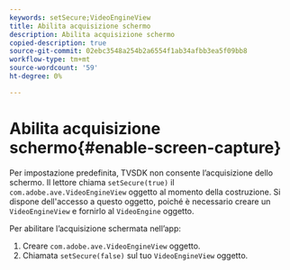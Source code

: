 ```yaml
---
keywords: setSecure;VideoEngineView
title: Abilita acquisizione schermo
description: Abilita acquisizione schermo
copied-description: true
source-git-commit: 02ebc3548a254b2a6554f1ab34afbb3ea5f09bb8
workflow-type: tm+mt
source-wordcount: '59'
ht-degree: 0%

---
```


# Abilita acquisizione schermo{#enable-screen-capture}

Per impostazione predefinita, TVSDK non consente l’acquisizione dello schermo. Il lettore chiama `setSecure(true)` il `com.adobe.ave.VideoEngineView` oggetto al momento della costruzione. Si dispone dell&#39;accesso a questo oggetto, poiché è necessario creare un `VideoEngineView` e fornirlo al `VideoEngine` oggetto.

Per abilitare l’acquisizione schermata nell’app:

1. Creare `com.adobe.ave.VideoEngineView` oggetto.
1. Chiamata `setSecure(false)` sul tuo `VideoEngineView` oggetto.
